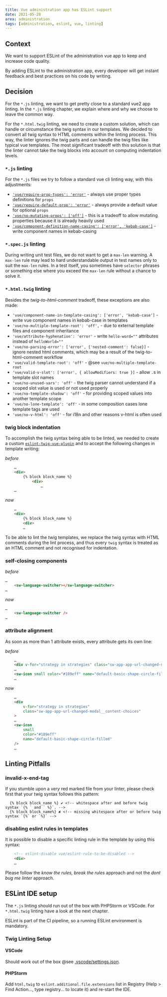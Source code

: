 ```yaml
---
title: Vue administration app has ESLint support
date: 2021-05-28
area: administration
tags: [administration, eslint, vue, linting]
---
```


## Context

We want to support ESLint of the administration vue app to keep and increase code quality.

By adding ESLint to the administration app, every developer will get instant feedback and best practices on his code by writing.

## Decision

For the `*.js` linting, we want to get pretty close to a standard vue2 app linting. In the `*.js` linting chapter, we explain where and why we choose to leave the common way.

For the `*.html.twig` linting, we need to create a custom solution, which can handle or circumstance the twig syntax in our templates. We decided to convert all twig syntax to HTML comments within the linting process. This way, the linter ignores the twig parts and can handle the twig files like typical vue templates. The most significant tradeoff with this solution is that the linter cannot take the twig blocks into account on computing indentation levels.

### `*.js` linting

For the `*.js` files we try to follow a standard vue cli linting way, with this adjustments:

* [`'vue/require-prop-types': 'error'`](https://eslint.vuejs.org/rules/require-prop-types.html) - always use proper types definitions for `props`
* [`'vue/require-default-prop': 'error'`](https://eslint.vuejs.org/rules/require-default-prop.html) - always provide a default value for optional `props`
* [`'vue/no-mutating-props': ['off']`](https://eslint.vuejs.org/rules/no-mutating-props.html) - this is a tradeoff to allow mutating properties because it is already heavily used
* [`'vue/component-definition-name-casing': ['error', 'kebab-case']`](https://eslint.vuejs.org/rules/component-definition-name-casing.html) - write component names in kebab-casing

### `*.spec.js` linting

During writing unit test files, we do not want to get a `max-len` warning.
A `max-len` rule may lead to hard understandable output in test names only to suit the `max-len` rules.
In a test itself, you sometimes have `selector` phrases or something else where you exceed the `max-len` rule without a chance to solve it.

### `*.html.twig` linting

Besides the _twig-to-html-comment_ tradeoff, these exceptions are also made:

* `'vue/component-name-in-template-casing': ['error', 'kebab-case']` - write vue component names in kebab-case in templates
* `'vue/no-multiple-template-root': 'off',` - due to external template files and component inheritance
* `'vue/attribute-hyphenation': 'error'` - write `hello-word=""` attributes instead of `helloWorld=""`
* `'vue/no-parsing-error': ['error', {'nested-comment': false}]` - ignore nested html comments, which may be a result of the twig-to-html-comment workflow
* `'vue/valid-template-root': 'off'` - @see `vue/no-multiple-template-root`
* `'vue/valid-v-slot': ['error', { allowModifiers: true }]` - allow `.`s in template slot names 
* `'vue/no-unused-vars': 'off'` - the twig parser cannot understand if a scoped slot value is used or not used properly
* `'vue/no-template-shadow': 'off'` - for providing scoped values into another template scope
* `'vue/no-lone-template': 'off'` - in some composition cases lone template tags are used
* `'vue/no-v-html': 'off'` - for i18n and other reasons v-html is often used

### twig block indentation

To accomplish the twig syntax being able to be linted, we needed to create a custom [`eslint-twig-vue-plugin`](../src/Administration/Resources/app/administration/twigVuePlugin/lib/processors/twig-vue-processor.js) and to accept the following changes in template writing:

_before_

``` html
    …
    <div>
        {% block block_name %}
            <div>
                …
    …
```

_now_

``` html
    …
    <div>
        {% block block_name %}
        <div>
        …
```

To be able to lint the twig templates, we replace the twig syntax with HTML comments during the lint process, and thus every `twig` syntax is treated as an HTML comment and not recognised for indentation.

### self-closing components

_before_

``` html
…
    <sw-language-switcher></sw-language-switcher>
…
```

_now_

``` html
…
    <sw-language-switcher />
…
```

### attribute alignment

As soon as more than 1 attribute exists, every attribute gets its own line:

_before_

``` html
    …
    <div v-for="strategy in strategies" class="sw-app-app-url-changed-modal__content-choices">
    …
    <sw-icon small color="#189eff" name="default-basic-shape-circle-filled"></sw-icon>
    …
```

_now_

``` html
    …
    <div
        v-for="strategy in strategies"
        class="sw-app-app-url-changed-modal__content-choices"
    >
    …
    <sw-icon
        small
        color="#189eff"
        name="default-basic-shape-circle-filled"
    />
    …
```

## Linting Pitfalls

### invalid-x-end-tag

If you stumble upon a _very_ red marked file from your linter, please check first that your twig syntax follows this pattern:

``` twig
  {% block block_name %} ✔ <!-- whitespace after and before twig syntax `{% ` and ` %}`. -->
  {% block block_name%} ✘ <!-- missing whitespace after or before twig syntax `{%` or `%}` -->
```

### disabling eslint rules in templates

It is possible to disable a specific linting rule in the template by using this syntax:

``` html
    <!-- eslint-disable vue/eslint-rule-to-be-disabled -->
    <div>
    …
```
Please follow the _know the rules, break the rules_ approach and not the _dont bug me linter_ approach.

## ESLint IDE setup

The `*.js` linting should run out of the box with PHPStorm or VSCode. For `*.html.twig` linting have a look at the next chapter.

ESLint is part of the CI pipeline, so a running ESLint environment is mandatory.

### Twig Linting Setup

#### VSCode

Should work out of the box @see [.vscode/settings.json](../.vscode/settings.json).

#### PHPStorm

Add `html,twig` to `eslint.additional.file.extensions` list in Registry (Help > Find Action..., type registry... to locate it) and re-start the IDE.
